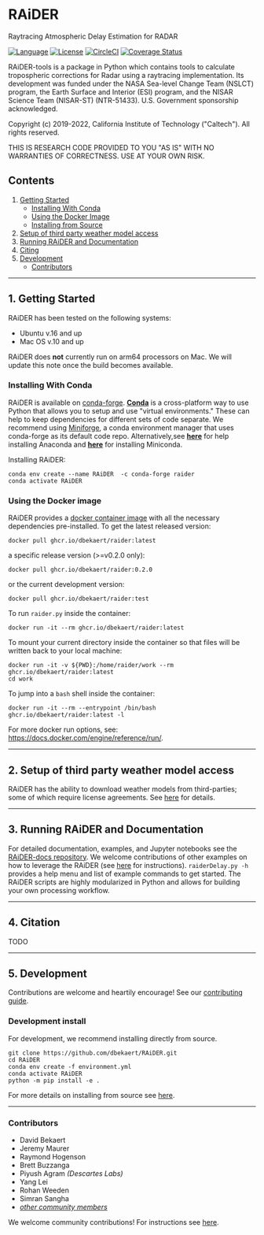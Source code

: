 # RAiDER

Raytracing Atmospheric Delay Estimation for RADAR

[![Language](https://img.shields.io/badge/python-3.7%2B-blue.svg)](https://www.python.org/)
[![License](https://img.shields.io/badge/License-Apache%202.0-blue.svg)](https://github.com/dbekaert/RAiDER/blob/dev/LICENSE)
[![CircleCI](https://circleci.com/gh/dbekaert/RAiDER.svg?style=svg)](https://circleci.com/gh/dbekaert/RAiDER)
[![Coverage Status](https://coveralls.io/repos/github/dbekaert/RAiDER/badge.svg?branch=dev)](https://coveralls.io/github/dbekaert/RAiDER?branch=dev)

RAiDER-tools is a package in Python which contains tools to calculate tropospheric corrections for Radar using a raytracing implementation. Its development was funded under the NASA Sea-level Change Team (NSLCT) program, the Earth Surface and Interior (ESI) program, and the NISAR Science Team (NISAR-ST) (NTR-51433). U.S. Government sponsorship acknowledged. 

Copyright (c) 2019-2022, California Institute of Technology ("Caltech"). All rights reserved.

THIS IS RESEARCH CODE PROVIDED TO YOU "AS IS" WITH NO WARRANTIES OF CORRECTNESS. USE AT YOUR OWN RISK.

## Contents

1. [Getting Started](#1-getting-started)
    - [Installing With Conda](#installing-with-conda)
    - [Using the Docker Image](#using-the-docker-image)
    - [Installing from Source](#installing-from-source)
2. [Setup of third party weather model access](#2-setup-of-third-party-weather-model-access)
3. [Running RAiDER and Documentation](#3-running-raider-and-documentation)
4. [Citing](#4-citation)
5. [Development](#5-development)
    - [Contributors](#contributors) 
------

## 1. Getting Started

RAiDER has been tested on the following systems:
- Ubuntu v.16 and up
- Mac OS v.10 and up

RAiDER does **not** currently run on arm64 processors on Mac. We will update this note once the build becomes available. 

### Installing With Conda

RAiDER is available on [conda-forge](https://anaconda.org/conda-forge/raider). __[Conda](https://docs.conda.io/en/latest/index.html)__ is a cross-platform way to use Python that allows you to setup and use "virtual environments." These can help to keep dependencies for different sets of code separate. We recommend using [Miniforge](https://github.com/conda-forge/miniforge), a conda environment manager that uses conda-forge as its default code repo. Alternatively,see __[here](https://docs.anaconda.com/anaconda/install/)__ for help installing Anaconda and __[here](https://docs.conda.io/en/latest/miniconda.html)__ for installing Miniconda.

Installing RAiDER:
```
conda env create --name RAiDER  -c conda-forge raider
conda activate RAiDER
```

### Using the Docker image

RAiDER provides a [docker container image](https://docs.docker.com/get-started/) with all the necessary dependencies pre-installed. To get the latest released version: 
```
docker pull ghcr.io/dbekaert/raider:latest
```
a specific release version (>=v0.2.0 only):
```
docker pull ghcr.io/dbekaert/raider:0.2.0
```
or the current development version:
```
docker pull ghcr.io/dbekaert/raider:test
```

To run `raider.py` inside the container:
```
docker run -it --rm ghcr.io/dbekaert/raider:latest
```
To mount your current directory inside the container so that files will be written back to your local machine:
```
docker run -it -v ${PWD}:/home/raider/work --rm ghcr.io/dbekaert/raider:latest
cd work
```
To jump into a `bash` shell inside the container:
```
docker run -it --rm --entrypoint /bin/bash ghcr.io/dbekaert/raider:latest -l
```

For more docker run options, see: <https://docs.docker.com/engine/reference/run/>.


------
## 2. Setup of third party weather model access

RAiDER has the ability to download weather models from third-parties; some of which require license agreements. See [here](https://github.com/dbekaert/RAiDER/blob/dev/docs/WeatherModels.md) for details.

------
## 3. Running RAiDER and Documentation

For detailed documentation, examples, and Jupyter notebooks see the [RAiDER-docs repository](https://github.com/dbekaert/RAiDER-docs).
We welcome contributions of other examples on how to leverage the RAiDER  (see [here](https://github.com/dbekaert/RAiDER/blob/dev/CONTRIBUTING.md) for instructions).
``` raiderDelay.py -h ``` provides a help menu and list of example commands to get started.
The RAiDER scripts are highly modularized in Python and allows for building your own processing workflow.

------
## 4. Citation
TODO

------
## 5. Development

Contributions are welcome and heartily encourage! See our [contributing guide](https://github.com/dbekaert/RAiDER/blob/dev/CONTRIBUTING.md).

### Development install
For development, we recommend installing directly from source.
```
git clone https://github.com/dbekaert/RAiDER.git
cd RAiDER
conda env create -f environment.yml
conda activate RAiDER
python -m pip install -e .
```
For more details on installing from source see [here](https://github.com/dbekaert/RAiDER/blob/dev/docs/Installing_from_source.md).

------
### Contributors

* David Bekaert
* Jeremy Maurer
* Raymond Hogenson
* Brett Buzzanga
* Piyush Agram _(Descartes Labs)_
* Yang Lei
* Rohan Weeden
* Simran Sangha
* [_other community members_](https://github.com/dbekaert/RAiDER/graphs/contributors)

We welcome community contributions! For instructions see [here](https://github.com/dbekaert/RAiDER/blob/dev/CONTRIBUTING.md).
